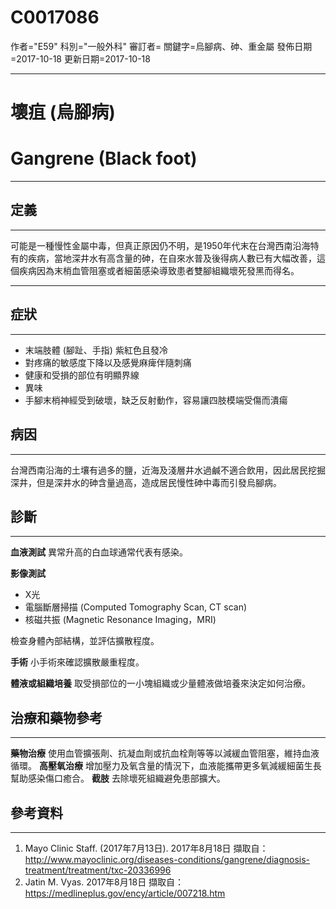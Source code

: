 # C0017086
作者="E59"
科別="一般外科"
審訂者=
關鍵字=烏腳病、砷、重金屬
發佈日期=2017-10-18
更新日期=2017-10-18

----------
# 壞疽 (烏腳病)
# Gangrene (Black foot)
----------
## 定義
----------

可能是一種慢性金屬中毒，但真正原因仍不明，是1950年代末在台灣西南沿海特有的疾病，當地深井水有高含量的砷，在自來水普及後得病人數已有大幅改善，這個疾病因為末梢血管阻塞或者細菌感染導致患者雙腳組織壞死發黑而得名。

----------
## 症狀
----------
- 末端肢體 (腳趾、手指) 紫紅色且發冷
- 對疼痛的敏感度下降以及感覺麻痺伴隨刺痛
- 健康和受損的部位有明顯界線
- 異味
- 手腳末梢神經受到破壞，缺乏反射動作，容易讓四肢模端受傷而潰瘍
## 病因
----------

台灣西南沿海的土壤有過多的鹽，近海及淺層井水過鹹不適合飲用，因此居民挖掘深井，但是深井水的砷含量過高，造成居民慢性砷中毒而引發烏腳病。

## 診斷
----------

**血液測試**
異常升高的白血球通常代表有感染。

**影像測試**

- X光
- 電腦斷層掃描 (Computed Tomography Scan, CT scan)
- 核磁共振 (Magnetic Resonance Imaging，MRI) 

檢查身體內部結構，並評估擴散程度。

**手術**
小手術來確認擴散嚴重程度。

**體液或組織培養**
取受損部位的一小塊組織或少量體液做培養來決定如何治療。


## 治療和藥物參考
----------

**藥物治療**
使用血管擴張劑、抗凝血劑或抗血栓劑等等以減緩血管阻塞，維持血液循環。
**高壓氧治療**
增加壓力及氧含量的情況下，血液能攜帶更多氧減緩細菌生長幫助感染傷口癒合。
**截肢**
去除壞死組織避免患部擴大。

## 參考資料
----------
1. Mayo Clinic Staff. (2017年7月13日). 2017年8月18日 擷取自：http://www.mayoclinic.org/diseases-conditions/gangrene/diagnosis-treatment/treatment/txc-20336996
2. Jatin M. Vyas. 2017年8月18日 擷取自：https://medlineplus.gov/ency/article/007218.htm

